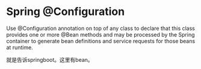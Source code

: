 Spring @Configuration
========
Use @Configuration annotation on top of any class to declare that this class provides one or more @Bean methods and may be processed by the Spring container to generate bean definitions and service requests for those beans at runtime.

就是告诉springboot。这里有bean。
